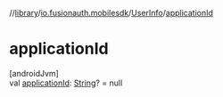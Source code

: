 //[library](../../../index.md)/[io.fusionauth.mobilesdk](../index.md)/[UserInfo](index.md)/[applicationId](application-id.md)

# applicationId

[androidJvm]\
val [applicationId](application-id.md): [String](https://kotlinlang.org/api/core/kotlin-stdlib/kotlin/-string/index.html)? = null